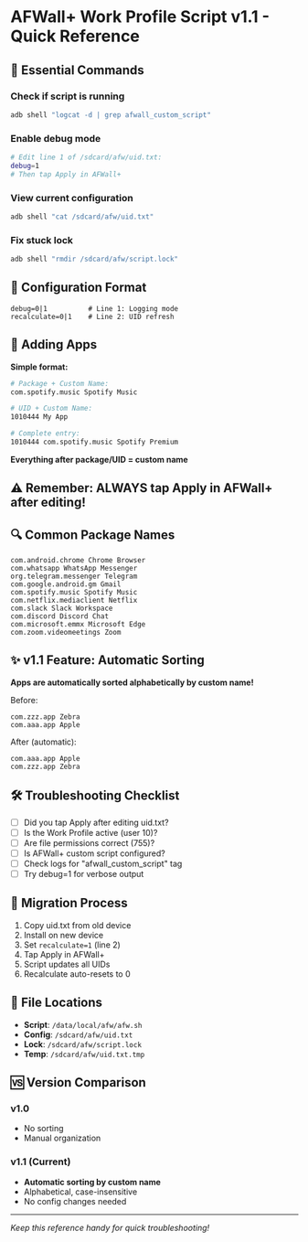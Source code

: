 # AFWall+ Work Profile Script v1.1 - Quick Reference

## 🚀 Essential Commands

### Check if script is running
```bash
adb shell "logcat -d | grep afwall_custom_script"
```

### Enable debug mode
```bash
# Edit line 1 of /sdcard/afw/uid.txt:
debug=1
# Then tap Apply in AFWall+
```

### View current configuration
```bash
adb shell "cat /sdcard/afw/uid.txt"
```

### Fix stuck lock
```bash
adb shell "rmdir /sdcard/afw/script.lock"
```

## 📝 Configuration Format

```
debug=0|1          # Line 1: Logging mode
recalculate=0|1    # Line 2: UID refresh
```

## 🎯 Adding Apps

**Simple format:**
```bash
# Package + Custom Name:
com.spotify.music Spotify Music

# UID + Custom Name:
1010444 My App

# Complete entry:
1010444 com.spotify.music Spotify Premium
```

**Everything after package/UID = custom name**

## ⚠️ Remember: ALWAYS tap Apply in AFWall+ after editing!

## 🔍 Common Package Names

```
com.android.chrome Chrome Browser
com.whatsapp WhatsApp Messenger
org.telegram.messenger Telegram
com.google.android.gm Gmail
com.spotify.music Spotify Music
com.netflix.mediaclient Netflix
com.slack Slack Workspace
com.discord Discord Chat
com.microsoft.emmx Microsoft Edge
com.zoom.videomeetings Zoom
```

## ✨ v1.1 Feature: Automatic Sorting

**Apps are automatically sorted alphabetically by custom name!**

Before:
```
com.zzz.app Zebra
com.aaa.app Apple
```

After (automatic):
```
com.aaa.app Apple
com.zzz.app Zebra
```

## 🛠️ Troubleshooting Checklist

- [ ] Did you tap Apply after editing uid.txt?
- [ ] Is the Work Profile active (user 10)?
- [ ] Are file permissions correct (755)?
- [ ] Is AFWall+ custom script configured?
- [ ] Check logs for "afwall_custom_script" tag
- [ ] Try debug=1 for verbose output

## 🔄 Migration Process

1. Copy uid.txt from old device
2. Install on new device
3. Set `recalculate=1` (line 2)
4. Tap Apply in AFWall+
5. Script updates all UIDs
6. Recalculate auto-resets to 0

## 📁 File Locations

- **Script**: `/data/local/afw/afw.sh`
- **Config**: `/sdcard/afw/uid.txt`
- **Lock**: `/sdcard/afw/script.lock`
- **Temp**: `/sdcard/afw/uid.txt.tmp`

## 🆚 Version Comparison

### v1.0
- No sorting
- Manual organization

### v1.1 (Current)
- **Automatic sorting by custom name**
- Alphabetical, case-insensitive
- No config changes needed

---
*Keep this reference handy for quick troubleshooting!*
